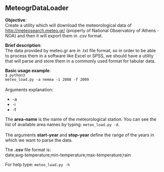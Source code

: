 ## MeteogrDataLoader

__Objective__:
<br/>Create a utility which will download the meteorological data of http://meteosearch.meteo.gr/ (property of National Observatory of Athens - NOA) and then it will export them in .csv format.

__Brief description__:
<br/>The data provided by meteo.gr are in .txt file format, so in order to be able to process them in a software like Excel or SPSS, we should have a utility that will parse and store them in a commonly used format for tabular data.

__Basic usage example__:
<br/><code>$ python3 meteo_load.py -a nemea -i 2008 -f 2009</code>
<br/><br/>Arguments explanation:<br/>
* -a <area-name>
* -i <start-year>
* -f <stop-year>

The **area-name** is the name of the meteorological station. You can see the list of available area names by typing: 
<code>meteo_load.py -d</code>.<br/><br/>
The arguments **start-year** and **stop-year** define the range of the years in which we want to parse the data.

The **.csv** file format is:<br/>
date;avg-temperature;min-temperature;max-temperature;rain

For help type: <code>meteo_load.py -h</code>